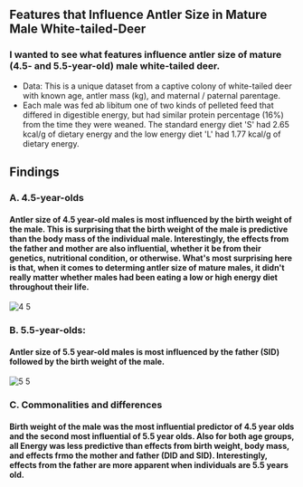 ## Features that Influence Antler Size in Mature Male White-tailed-Deer
### I wanted to see what features influence antler size of mature (4.5- and 5.5-year-old) male white-tailed deer.
* Data: This is a unique dataset from a captive colony of white-tailed deer with known age, antler mass (kg), and maternal / paternal parentage.
* Each male was fed ab libitum one of two kinds of pelleted feed that differed in digestible energy, but had similar protein percentage (16%) from the time they were weaned. The standard energy diet 'S' had 2.65 kcal/g of dietary energy and the low energy diet 'L' had 1.77 kcal/g of dietary energy.
## Findings
### A. 4.5-year-olds
#### Antler size of 4.5 year-old males is most influenced by the birth weight of the male.  This is surprising that the birth weight of the male is predictive than the body mass of the individual male.  Interestingly, the effects from the father and mother are also influential, whether it be from their genetics, nutritional condition, or otherwise.  What's most surprising here is that, when it comes to determing antler size of mature males, it didn't really matter whether males had been eating a low or high energy diet throughout their life.  

![4 5](https://user-images.githubusercontent.com/95881308/173692165-cfd22a23-6c83-40ec-9baf-d2a59f30e81e.jpg)

### B. 5.5-year-olds: 
#### Antler size of 5.5 year-old males is most influenced by the father (SID) followed by the birth weight of the male.

![5 5](https://user-images.githubusercontent.com/95881308/173692203-97f90e8e-621f-4312-878f-1b0113dad50d.jpg)

### C. Commonalities and differences
#### Birth weight of the male was the most influential predictor of 4.5 year olds and the second most influential of 5.5 year olds.  Also for both age groups, all Energy was less predictive than effects from birth weight, body mass, and effects frmo the mother and father (DID and SID). Interestingly, effects from the father are more apparent when individuals are 5.5 years old. 
